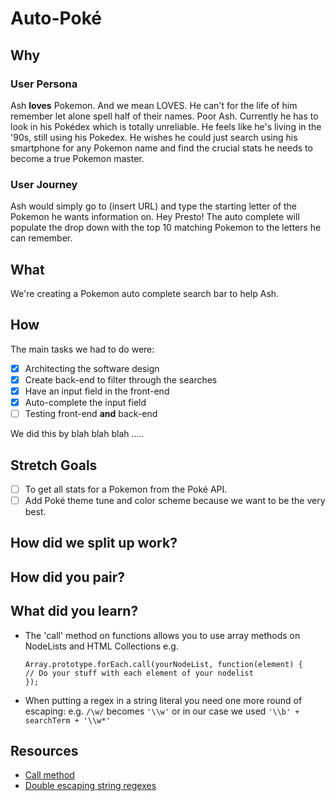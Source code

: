 # Auto-Poké

## Why
### User Persona
Ash __loves__ Pokemon. And we mean LOVES. He can't for the life of him remember let alone spell half of their names. Poor Ash.
Currently he has to look in his Pokédex which is totally unreliable. He feels like he's living in the '90s, still using his Pokedex. He wishes he could just search using his smartphone for any Pokemon name and find the crucial stats he needs to become a true Pokemon master.

### User Journey
Ash would simply go to (insert URL) and type the starting letter of the Pokemon he wants information on. Hey Presto! The auto complete will populate the drop down with the top 10 matching Pokemon to the letters he can remember.

## What
We're creating a Pokemon auto complete search bar to help Ash.

## How
The main tasks we had to do were:
- [x] Architecting the software design
- [x] Create back-end to filter through the searches
- [x] Have an input field in the front-end
- [x] Auto-complete the input field
- [ ] Testing front-end __and__ back-end

We did this by blah blah blah .....

## Stretch Goals
- [ ] To get all stats for a Pokemon from the Poké API.
- [ ] Add Poké theme tune and color scheme because we want to be the very best.

## How did we split up work?

## How did you pair?

## What did you learn?
* The 'call' method on functions allows you to use array methods on NodeLists
  and HTML Collections e.g.
  ```
  Array.prototype.forEach.call(yourNodeList, function(element) {
  // Do your stuff with each element of your nodelist
  });
  ```
* When putting a regex in a string literal you need one more round of escaping:
  e.g. `/\w/` becomes `'\\w'` or in our case we used `'\\b' + searchTerm + '\\w*'`

## Resources
* [Call
method](http://clubmate.fi/the-intuitive-and-powerful-foreach-loop-in-javascript/#Looping_HTMLCollection_or_a_nodeList_with_forEach)
* [Double escaping string
regexes](https://stackoverflow.com/questions/2712878/javascript-regex-pattern-concatenate-with-variable/2712896#2712896)
